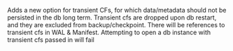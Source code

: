 Adds a new option for transient CFs, for which data/metadata should not be persisted in the db long term. Transient cfs are dropped upon db restart, and they are excluded from backup/checkpoint. There will be references to transient cfs in WAL & Manifest. Attempting to open a db instance with transient cfs passed in will fail
